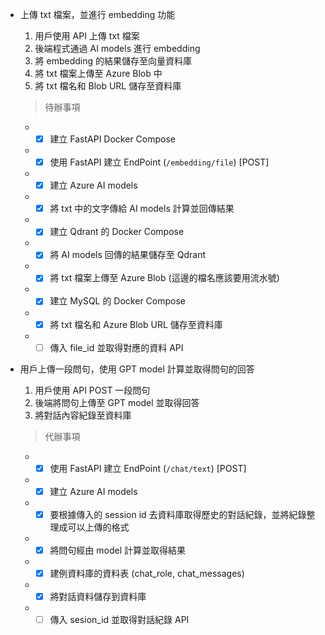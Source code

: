* 上傳 txt 檔案，並進行 embedding 功能
  1. 用戶使用 API 上傳 txt 檔案
  2. 後端程式通過 AI models 進行 embedding
  3. 將 embedding 的結果儲存至向量資料庫
  4. 將 txt 檔案上傳至 Azure Blob 中
  5. 將 txt 檔名和 Blob URL 儲存至資料庫
   
  >待辦事項
  * - [X] 建立 FastAPI Docker Compose
  * - [X] 使用 FastAPI 建立 EndPoint (`/embedding/file`) [POST]
  * - [X] 建立 Azure AI models
  * - [X] 將 txt 中的文字傳給 AI models 計算並回傳結果
  * - [X] 建立 Qdrant 的 Docker Compose
  * - [X] 將 AI models 回傳的結果儲存至 Qdrant
  * - [X] 將 txt 檔案上傳至 Azure Blob (這邊的檔名應該要用流水號)
  * - [X] 建立 MySQL 的 Docker Compose
  * - [X] 將 txt 檔名和 Azure Blob URL 儲存至資料庫
  * - [ ] 傳入 file_id 並取得對應的資料 API

* 用戶上傳一段問句，使用 GPT model 計算並取得問句的回答
  1. 用戶使用 API POST 一段問句
  2. 後端將問句上傳至 GPT model 並取得回答
  3. 將對話內容紀錄至資料庫

  > 代辦事項
  * - [X] 使用 FastAPI 建立 EndPoint (`/chat/text`) [POST]
  * - [X] 建立 Azure AI models
  * - [X] 要根據傳入的 session id 去資料庫取得歷史的對話紀錄，並將紀錄整理成可以上傳的格式
  * - [X] 將問句經由 model 計算並取得結果
  * - [X] 建例資料庫的資料表 (chat_role, chat_messages)
  * - [X] 將對話資料儲存到資料庫
  * - [ ] 傳入 sesion_id 並取得對話紀錄 API